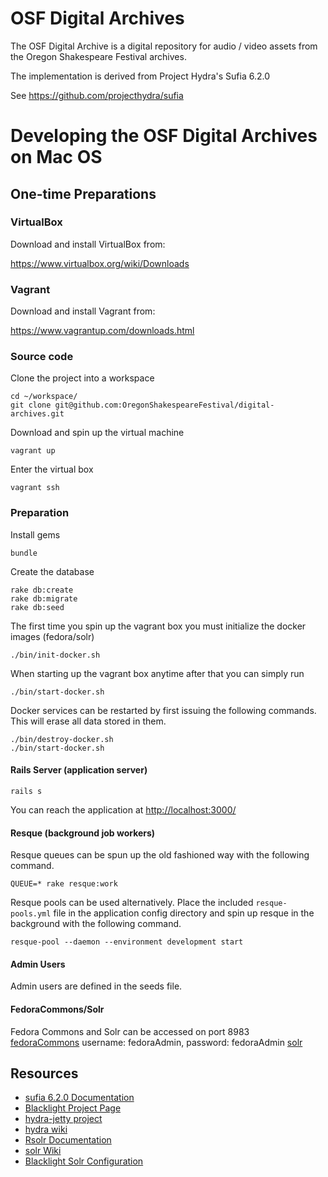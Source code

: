 # OSF Digital Archives

The OSF Digital Archive is a digital repository for audio / video assets from the Oregon Shakespeare Festival archives.

The implementation is derived from Project Hydra's Sufia 6.2.0

See https://github.com/projecthydra/sufia

# Developing the OSF Digital Archives on Mac OS

## One-time Preparations

### VirtualBox

Download and install VirtualBox from:

https://www.virtualbox.org/wiki/Downloads

### Vagrant

Download and install Vagrant from:

https://www.vagrantup.com/downloads.html

### Source code

Clone the project into a workspace

    cd ~/workspace/
    git clone git@github.com:OregonShakespeareFestival/digital-archives.git

Download and spin up the virtual machine

    vagrant up

Enter the virtual box

    vagrant ssh

### Preparation

Install gems

    bundle

Create the database

    rake db:create
    rake db:migrate
    rake db:seed

The first time you spin up the vagrant box you must initialize the docker images (fedora/solr)

    ./bin/init-docker.sh

When starting up the vagrant box anytime after that you can simply run

    ./bin/start-docker.sh


Docker services can be restarted by first issuing the following commands.  This will erase all data stored in them.

    ./bin/destroy-docker.sh
    ./bin/start-docker.sh

#### Rails Server (application server)

    rails s

You can reach the application at [http://localhost:3000/](http://localhost:3000/)

#### Resque (background job workers)

Resque queues can be spun up the old fashioned way with the following command.

    QUEUE=* rake resque:work

Resque pools can be used alternatively. Place the included `resque-pools.yml` file in the application config directory and spin up resque in the background with the following command.

    resque-pool --daemon --environment development start

#### Admin Users
Admin users are defined in the seeds file.

#### FedoraCommons/Solr
Fedora Commons and Solr can be accessed on port 8983  
[fedoraCommons](http://localhost:8080/fcrepo-webapp-4.1.1/rest) username: fedoraAdmin, password: fedoraAdmin
[solr](http://localhost:8081/solr)

## Resources

- [sufia 6.2.0 Documentation](https://github.com/projecthydra/sufia)
- [Blacklight Project Page](https://github.com/projectblacklight/blacklight)
- [hydra-jetty project](https://github.com/projecthydra/hydra-jetty)
- [hydra wiki](https://github.com/projecthydra/hydra/wiki)
- [Rsolr Documentation](https://github.com/rsolr/rsolr)
- [solr Wiki](https://wiki.apache.org/solr/FrontPage)
- [Blacklight Solr Configuration](https://github.com/projectblacklight/blacklight/wiki/Solr-Configuration)
